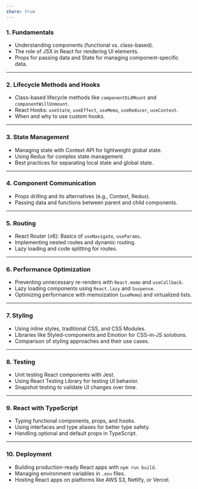 ```yaml
---
share: true
---
```


### **1. Fundamentals**
   - Understanding components (functional vs. class-based).
   - The role of JSX in React for rendering UI elements.
   - Props for passing data and State for managing component-specific data.

---

### **2. Lifecycle Methods and Hooks**
   - Class-based lifecycle methods like `componentDidMount` and `componentWillUnmount`.
   - React Hooks: `useState`, `useEffect`, `useMemo`, `useReducer`, `useContext`.
   - When and why to use custom hooks.

---

### **3. State Management**
   - Managing state with Context API for lightweight global state.
   - Using Redux for complex state management.
   - Best practices for separating local state and global state.

---

### **4. Component Communication**
   - Props drilling and its alternatives (e.g., Context, Redux).
   - Passing data and functions between parent and child components.

---

### **5. Routing**
   - React Router (v6): Basics of `useNavigate`, `useParams`.
   - Implementing nested routes and dynamic routing.
   - Lazy loading and code splitting for routes.

---

### **6. Performance Optimization**
   - Preventing unnecessary re-renders with `React.memo` and `useCallback`.
   - Lazy loading components using `React.lazy` and `Suspense`.
   - Optimizing performance with memoization (`useMemo`) and virtualized lists.

---

### **7. Styling**
   - Using inline styles, traditional CSS, and CSS Modules.
   - Libraries like Styled-components and Emotion for CSS-in-JS solutions.
   - Comparison of styling approaches and their use cases.

---

### **8. Testing**
   - Unit testing React components with Jest.
   - Using React Testing Library for testing UI behavior.
   - Snapshot testing to validate UI changes over time.

---

### **9. React with TypeScript**
   - Typing functional components, props, and hooks.
   - Using interfaces and type aliases for better type safety.
   - Handling optional and default props in TypeScript.

---

### **10. Deployment**
   - Building production-ready React apps with `npm run build`.
   - Managing environment variables in `.env` files.
   - Hosting React apps on platforms like AWS S3, Netlify, or Vercel.
